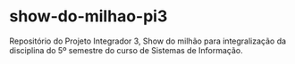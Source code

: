# show-do-milhao-pi3
Repositório do Projeto Integrador 3, Show do milhão para integralização da disciplina do 5º semestre do curso de Sistemas de Informação. 
